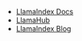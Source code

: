 - [LlamaIndex Docs](https://gpt-index.readthedocs.io/en/latest/)
- [LlamaHub](https://llamahub.ai/)
- [LlamaIndex Blog](https://medium.com/llamaindex-blog)